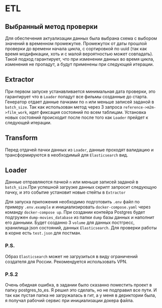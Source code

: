 # ETL

## Выбранный метод проверки
Для обеспечения актуализации данных была выбрана схема с выбором значений в временном промежутке.
Промежуток от даты прошлой проверки до времени начала цикла, с сортировкой по uuid 
(так как время модификации, хоть и с малой вероятностью может совпадать). 
Такой подход гарантирует, что при изменении данных во время цикла, изменения не пропадут, а будут применены при следующей итерации. 

## Extractor
При первом запуске устанавливается минимальная дата проверки, это гарантирует что в `Loader` попадут все фильмы созданные до старта.
Генератор отдает данные пачками по `n` или меньше записей заданой в `batch_size`.
Так как использован метод через 3 запроса `reference->m2m->film_work`, идет фиксация состояний по всем таблицам.
Установка новых состояний происходит после после того как `Loader` прейдет к следующей итерации.

## Transform
Перед отдачей пачки данных из `Loader`, данные проходят валидацию и трансформируются в необходимый для `Elasticsearch` вид.

## Loader
Данные отправляются пачкой `n` или меньше записей заданой в `batch_size`.При успешной загрузке данных скрипт запросит следующую пачку,
и это событие установит новые стейты в `Extractor`


Для запуска приложения необходимо подготовить `.env` файл по примеру `.env.example` и  инициализировать `docker-compose.yaml` через команду `docker-compose up`. 
При создании контейра Postgres будет подгружен `dump-movies_database` из папки `dump` базы данных и наполнит его данными.
Будет созданно 3 `volume` для данных постгресс, хранилища json состояний, данных `Elasticsearch`.
Для проверки работы в корне есть `test.json` для постман.

### P.S.
Образ `Elasticsearch` может не загрузиться в виду ограничений создателя для России. Рекомендуется использовать VPN.

### P.S.2
Очень обидная ошибка, в задании было сказанно поместить проект в папку postgres_to_es. Я решил это сделать, но не подправил все пути. И так как пустая папка не загружалась в гит, а у меня в дериктории была, я получал рабочий сервис при инициализации докера файла.
